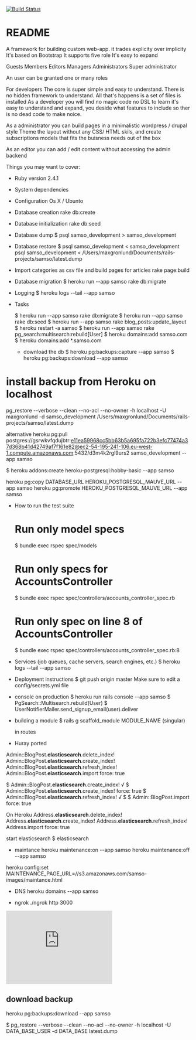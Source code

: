 [![Build Status](https://semaphoreci.com/api/v1/synthmax/samso/branches/master/badge.svg)](https://semaphoreci.com/synthmax/samso)

# README


A framework for building custom web-app.
it trades explicity over implicity
It's based on Bootstrap
It supports five role
It's easy to expand

Guests
Members
Editors
Managers
Administrators
Super administrator

An user can be granted one or many roles

For developers
The core is super simple and easy to understand.
There is no hidden framework to understand.
All that's happens is a set of files is installed
As a developer you will find no magic code no DSL to learn
it's easy to understand and expand, you deside what features
to include so ther is no dead code to make noice.

As a administrator you can build pages in a minimalistic wordpress / drupal style
Theme the layout without any CSS/ HTML skils, and create subscriptions models that
fits the buisness needs out of the box

As an editor you can add / edit content without accessing the admin backend



Things you may want to cover:

* Ruby version
  2.4.1

* System dependencies

* Configuration
  Os X / Ubunto

* Database creation
  rake db:create

* Database initialization
  rake db:seed

* Database dump
  $ psql samso_development > samso_development

* Database restore
  $ psql samso_development < samso_development
  psql samso_development < /Users/maxgronlund/Documents/rails-projects/samso/latest.dump

* Import categories as csv file and build pages for articles
  rake page:build


* Database migration
  $ heroku run --app samso rake db:migrate


* Logging
  $ heroku logs --tail --app samso

* Tasks

  $ heroku run --app samso rake db:migrate
  $ heroku run --app samso rake db:seed
  $ heroku run --app samso rake blog_posts:update_layout
  $ heroku restart -a samso
  $ heroku run --app samso rake pg_search:multisearch:rebuild[User]
  $ heroku domains:add samso.com
  $ heroku domains:add \*.samso.com


  * download the db
  $ heroku pg:backups:capture --app samso
  $ heroku pg:backups:download --app samso

# install backup from Heroku on localhost
  pg_restore --verbose --clean --no-acl --no-owner -h localhost -U maxgronlund -d samso_development /Users/maxgronlund/Documents/rails-projects/samso/latest.dump

  alternative
  heroku pg:pull postgres://gsrwkvfqdujbtr:e11ea59968cc5bb63b5a695fa722b3efc77474a37d368b41d42749af7f161e82@ec2-54-195-241-106.eu-west-1.compute.amazonaws.com:5432/d3m4k2rgl9urs2 samso_development --app samso


  $ heroku addons:create heroku-postgresql:hobby-basic --app samso

  heroku pg:copy DATABASE_URL HEROKU_POSTGRESQL_MAUVE_URL --app samso
  heroku pg:promote HEROKU_POSTGRESQL_MAUVE_URL --app samso


* How to run the test suite
  # Run only model specs
  $ bundle exec rspec spec/models

  # Run only specs for AccountsController
  $ bundle exec rspec spec/controllers/accounts_controller_spec.rb

  # Run only spec on line 8 of AccountsController
  $ bundle exec rspec spec/controllers/accounts_controller_spec.rb:8


* Services (job queues, cache servers, search engines, etc.)
  $ heroku logs --tail --app samso

* Deployment instructions
  $ git push origin master
  Make sure to edit a config/secrets.yml file

* console on production
  $ heroku run rails console --app samso
  $ PgSearch::Multisearch.rebuild(User)
  $ UserNotifierMailer.send_signup_email(user).deliver

* building a module
  $ rails g scaffold_module MODULE_NAME (singular)

  in routes
* Huray ported



Admin::BlogPost.__elasticsearch__.delete_index!
Admin::BlogPost.__elasticsearch__.create_index!
Admin::BlogPost.__elasticsearch__.refresh_index!
Admin::BlogPost.__elasticsearch__.import force: true

$ Admin::BlogPost.__elasticsearch__.create_index! √
$ Admin::BlogPost.__elasticsearch__.create_index! force: true
$ Admin::BlogPost.__elasticsearch__.refresh_index! √
$
$ Admin::BlogPost.import force: true



On Heroku
Address.__elasticsearch__.delete_index!
Address.__elasticsearch__.create_index!
Address.__elasticsearch__.refresh_index!
Address.import force: true


start elasticsearch
$ elasticsearch

* maintance
heroku maintenance:on --app samso
heroku maintenance:off --app samso

heroku config:set MAINTENANCE_PAGE_URL=//s3.amazonaws.com/samso-images/maintance.html

* DNS
heroku domains --app samso

* ngrok
./ngrok http 3000


<iframe width="290" height="200" frameborder="0" scrolling="yes" src="http://samsoposten.dk.nt5.unoeuro-server.com/event/visidag.asp"></iframe>

## download backup
heroku pg:backups:download --app samso

$ pg_restore --verbose --clean --no-acl --no-owner -h localhost -U DATA_BASE_USER -d DATA_BASE latest.dump





